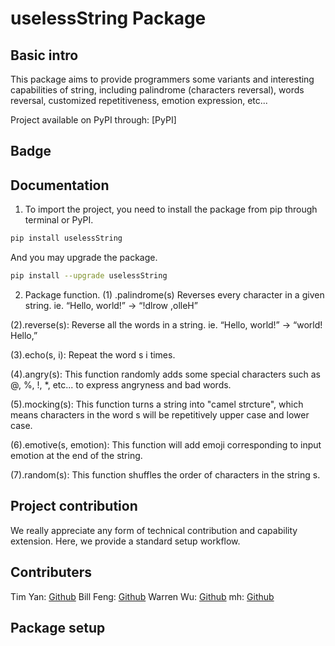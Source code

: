 # uselessString Package

## Basic intro

This package aims to provide programmers some variants and interesting capabilities of string, including palindrome (characters reversal), words reversal, customized repetitiveness, emotion expression, etc...

Project available on PyPI through:
[PyPI]

## Badge

## Documentation

1. To import the project, you need to install the package from pip through terminal or PyPI.

```bash
pip install uselessString
```

And you may upgrade the package.

```bash
pip install --upgrade uselessString
```

2. Package function.
   (1) .palindrome(s)
   Reverses every character in a given string.
   ie. “Hello, world!” → “!dlrow ,olleH”

(2).reverse(s):
Reverse all the words in a string.
ie. “Hello, world!” → “world! Hello,”

(3).echo(s, i):
Repeat the word s i times.

(4).angry(s):
This function randomly adds some special characters such as @, %, !, \*, etc... to express angryness and bad words.

(5).mocking(s):
This function turns a string into "camel strcture", which means characters in the word s will be repetitively upper case and lower case.

(6).emotive(s, emotion):
This function will add emoji corresponding to input emotion at the end of the string.

(7).random(s):
This function shuffles the order of characters in the string s.

## Project contribution

We really appreciate any form of technical contribution and capability extension. Here, we provide a standard setup workflow.

## Contributers

Tim Yan: [Github](https://github.com/T1mmmmm)
Bill Feng: [Github](https://github.com/BillBBle)
Warren Wu: [Github](https://github.com/W0rren12)
mh: [Github](https://github.com/mh6355)

## Package setup
